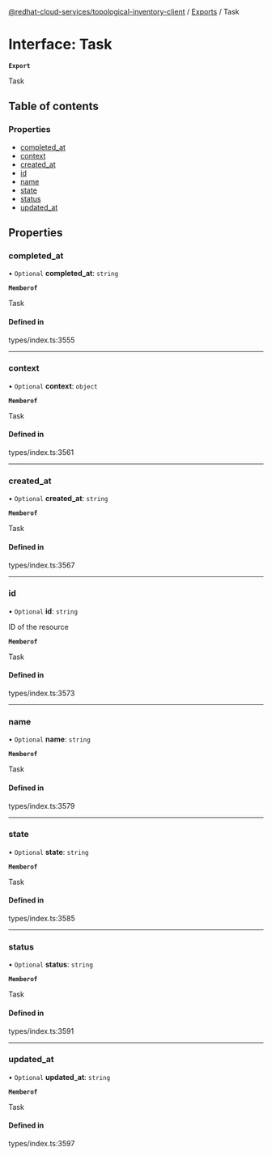 [@redhat-cloud-services/topological-inventory-client](../README.md) / [Exports](../modules.md) / Task

# Interface: Task

**`Export`**

Task

## Table of contents

### Properties

- [completed\_at](Task.md#completed_at)
- [context](Task.md#context)
- [created\_at](Task.md#created_at)
- [id](Task.md#id)
- [name](Task.md#name)
- [state](Task.md#state)
- [status](Task.md#status)
- [updated\_at](Task.md#updated_at)

## Properties

### completed\_at

• `Optional` **completed\_at**: `string`

**`Memberof`**

Task

#### Defined in

types/index.ts:3555

___

### context

• `Optional` **context**: `object`

**`Memberof`**

Task

#### Defined in

types/index.ts:3561

___

### created\_at

• `Optional` **created\_at**: `string`

**`Memberof`**

Task

#### Defined in

types/index.ts:3567

___

### id

• `Optional` **id**: `string`

ID of the resource

**`Memberof`**

Task

#### Defined in

types/index.ts:3573

___

### name

• `Optional` **name**: `string`

**`Memberof`**

Task

#### Defined in

types/index.ts:3579

___

### state

• `Optional` **state**: `string`

**`Memberof`**

Task

#### Defined in

types/index.ts:3585

___

### status

• `Optional` **status**: `string`

**`Memberof`**

Task

#### Defined in

types/index.ts:3591

___

### updated\_at

• `Optional` **updated\_at**: `string`

**`Memberof`**

Task

#### Defined in

types/index.ts:3597
